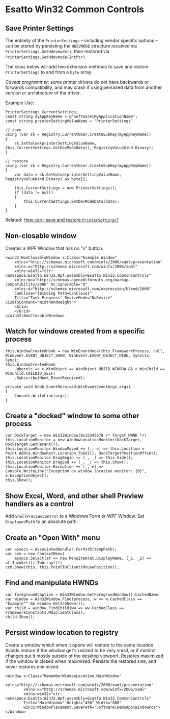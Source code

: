 ﻿# Esatto Win32 Common Controls

## Save Printer Settings

The entirety of the `PrinterSettings` &ndash; including vendor specific options &ndash; can be stored by persisting the `HDEVMODE` structure received via `PrinterSettings.GetHdevmode()`, then restored via `PrinterSettings.SetHdevmode(IntPtr)`.

The class below will add two extension methods to save and restore `PrinterSettings` to and from a `byte` array.  

*Caveat programmer:* some printer drivers do not have backwards or forwards compatibility, and may crash if using persisted data from another version or architecture of the driver.

Example Use:

    PrinterSettings CurrentSettings;
    const string myAppKeyName = @"Software\MyApplicationName";
    const string printerSettingValueName = "PrinterSettings"

    // save
    using (var sk = Registry.CurrentUser.CreateSubKey(myAppKeyName))
    {
        sk.SetValue(printerSettingValueName, this.CurrentSettings.GetDevModeData(), RegistryValueKind.Binary);
    }

    // restore
    using (var sk = Registry.CurrentUser.CreateSubKey(myAppKeyName))
    {
        var data = sk.GetValue(printerSettingValueName, RegistryValueKind.Binary) as byte[];

        this.CurrentSettings = new PrinterSettings();
        if (data != null)
        {
            this.CurrentSettings.SetDevModeData(data);
        }
    }

Related: [How can I save and restore `PrinterSettings`?](https://stackoverflow.com/questions/28007554/how-can-i-save-and-restore-printersettings/28007555#28007555)

## Non-closable window

Creates a WPF Window that has no "x" button.

    <win32:NonClosableWindow x:Class="Example Window"
        xmlns="http://schemas.microsoft.com/winfx/2006/xaml/presentation"
        xmlns:x="http://schemas.microsoft.com/winfx/2006/xaml"
        xmlns:win32="clr-namespace:Esatto.Win32.Wpf;assembly=Esatto.Win32.CommonControls"
        xmlns:mc="http://schemas.openxmlformats.org/markup-compatibility/2006" mc:Ignorable="d"
        xmlns:d="http://schemas.microsoft.com/expression/blend/2008" 
        CanClose="{Binding Path=CanClose}"
        Title="Task Progress" ResizeMode="NoResize" SizeToContent="WidthAndHeight">
        <Grid>
        </Grid>
    </win32:NonClosableWindow>

## Watch for windows created from a specific process

    this.WindowCreatedHook = new WinEventHook(this.FrameworkProcess, null, WinEvent.EVENT_OBJECT_SHOW, WinEvent.EVENT_OBJECT_HIDE, syncCtx: Sync);
    this.WindowCreatedHook
        .Where(c => c.WinObject == WinObject.OBJID_WINDOW && c.WinChild == WinChild.CHILDID_SELF)
        .Subscribe(Hook_EventReceived);
        
    private void Hook_EventReceived(WinEventEventArgs args)
    {
        Console.WriteLine(args);
    }

## Create a "docked" window to some other process

    var DockTarget = new Win32Window(0x12345678 /* Target HWND */)
    this.LocationMonitor = new WindowLocationMonitor(DockTarget, DockTarget.GetParent());
    this.LocationMonitor.WindowMoved += (_, e) => this.Location = Point.Add(e.WindowRect.Location.ToGdi(), DockTargetPositionOffset);
    this.LocationMonitor.DragBegin += (_, _) => this.Hide();
    this.LocationMonitor.DragEnd += (_, _) => this.Show();
    this.LocationMonitor.Exception += (_, e) => Console.WriteLine("Exception on window location monitor: {0}", e.ExceptionObject);
    this.Show();

## Show Excel, Word, and other shell Preview handlers as a control

Add `ShellPreviewControl` to a Windows Form or WPF Window.  Set `DisplayedPath` to an absolute path.

## Create an "Open With" menu

    var assocs = AssociatedHandler.ForPath(tempPath);
    var cxm = new ContextMenu(
        assocs.Select(at => new MenuItem(at.DisplayName, (_1, _2) => at.Invoke())).ToArray());
    cxm.Show(this, this.PointToClient(MousePosition));

## Find and manipulate HWNDs

    var foregroundCaption = Win32Window.GetForegrundWindow().CachedName;
    var window = Win32Window.Find(process, w => w.CachedClass == "Example"" && window.GetIsShown());
    var child = window.FindChild(ww => ww.CachedClass == FrameworkConstants.MdiClientClass);
    child.Show();

## Persist window location to registry

Create a window which when it opens will restore to the same location.  Avoids restore if the window
get's resized to be very small, or if monitor changes put it mostly outside of the desktop viewport.
Restores maximized if the window is closed when maximized.  Persists the restored size, and never
restores minimized.

    <Window x:Class="RememberWindowLocation.MainWindow"
            xmlns="http://schemas.microsoft.com/winfx/2006/xaml/presentation"
            xmlns:x="http://schemas.microsoft.com/winfx/2006/xaml"
            xmlns:win32="clr-namespace:Esatto.Win32.Wpf;assembly=Esatto.Win32.CommonControls"
            Title="MainWindow" Height="450" Width="800"
            win32:WindowPlacement.SavePath="Software\DemoApp\WindowPos">
    </Window>
